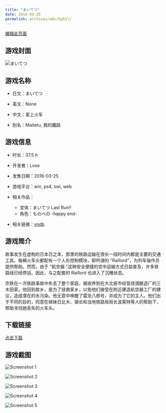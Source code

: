 ```yaml
---
title: "まいてつ"
date: 2016-03-25
permalink: archives/adv/5pb1l/
---
```

[编辑此页面](https://github.com/ACG-3/ADV3-source/blob/main/source/_posts/%E3%81%BE%E3%81%84%E3%81%A6%E3%81%A4%20Last%20Run%21%21.md)

## 游戏封面

![まいてつ](https://pan.timero.xyz/d/onedrive/img_lib_001/%E3%81%BE%E3%81%84%E3%81%A6%E3%81%A4%20Last%20Run!!_cover.avif)


## 游戏名称

- 日文：まいてつ
- 英文：None
- 中文：爱上火车

- 别名：Maitetu, 我的鐵路


## 游戏信息

- 时长：37.5 h
- 开发者：Lose
- 发售日期：2016-03-25
- 游戏平台：win, ps4, swi, web
- 相关作品：
   - 变体：まいてつ Last Run!!
   - 角色：ものべの -happy end-

- 相关链接：[vndb](https://vndb.org/v18131)


## 游戏简介

故事发生在虚构的日本日之本，那里的铁路运输在很长一段时间内都是主要的交通工具。每辆火车头都配有一个人形控制模块，即所谓的 "Raillord"，为列车操作员提供帮助。然而，由于 "航空器 "这种安全便捷的空中运输方式日益普及，许多铁路线已经停运。因此，与之配套的 Raillord 也进入了沉睡状态。

宗铁在一次铁路事故中失去了整个家庭，被收养到在大北窑市经营烧酒酿造厂的三木田家。他回到故乡，是为了拯救家乡，以免他们接受在附近建造航空器工厂的建议，造成潜在的水污染。他无意中唤醒了雷龙八郎号，并成为了它的主人。他们出于不同的目的，同意在继妹日比木、镇长和当地铁路局局长波莱特等人的帮助下，帮助寻找她丢失的火车头。




## 下载链接

[点击下载](https://pan.timero.xyz/onedrive/adv_lib_001/%E3%81%BE%E3%81%84%E3%81%A6%E3%81%A4%20Last%20Run%21%21)


## 游戏截图


![Screenshot 1](https://pan.timero.xyz/d/onedrive/img_lib_001/%E3%81%BE%E3%81%84%E3%81%A6%E3%81%A4%20Last%20Run!!_Screenshot_1.avif)

![Screenshot 2](https://pan.timero.xyz/d/onedrive/img_lib_001/%E3%81%BE%E3%81%84%E3%81%A6%E3%81%A4%20Last%20Run!!_Screenshot_2.avif)

![Screenshot 3](https://pan.timero.xyz/d/onedrive/img_lib_001/%E3%81%BE%E3%81%84%E3%81%A6%E3%81%A4%20Last%20Run!!_Screenshot_3.avif)

![Screenshot 4](https://pan.timero.xyz/d/onedrive/img_lib_001/%E3%81%BE%E3%81%84%E3%81%A6%E3%81%A4%20Last%20Run!!_Screenshot_4.avif)

![Screenshot 5](https://pan.timero.xyz/d/onedrive/img_lib_001/%E3%81%BE%E3%81%84%E3%81%A6%E3%81%A4%20Last%20Run!!_Screenshot_5.avif)

